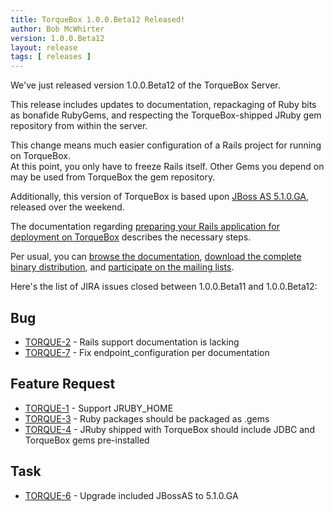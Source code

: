 ```yaml
---
title: TorqueBox 1.0.0.Beta12 Released!
author: Bob McWhirter
version: 1.0.0.Beta12
layout: release
tags: [ releases ]
---
```

We've just released version 1.0.0.Beta12 of the TorqueBox Server.

This release includes updates to documentation, repackaging of Ruby bits as bonafide RubyGems, 
and respecting the TorqueBox-shipped JRuby gem repository from within the server.

This change means much easier configuration of a Rails project for running on TorqueBox.  
At this point, you only have to freeze Rails itself.  Other Gems you depend on may be used from TorqueBox the gem repository.

Additionally, this version of TorqueBox is based upon [JBoss AS 5.1.0.GA](http://www.jboss.org/jbossas/), released over the weekend.

The documentation regarding 
[preparing your Rails application for deployment on TorqueBox](/documentation/1.0.0.Beta12/rails-support.html#preparing-your-rails-application) 
describes the necessary steps.

Per usual, you can [browse the documentation](/documentation/#{page.version}/), [download the complete binary distribution](/download/), 
and [participate on the mailing lists](/community/mailing_lists/).

Here's the list of JIRA issues closed between 1.0.0.Beta11 and 1.0.0.Beta12:

## Bug

* [TORQUE-2](https://jira.jboss.org/jira/browse/TORQUE-2) - Rails support documentation is lacking
* [TORQUE-7](https://jira.jboss.org/jira/browse/TORQUE-7) - Fix endpoint_configuration per documentation

## Feature Request

* [TORQUE-1](https://jira.jboss.org/jira/browse/TORQUE-1) - Support JRUBY_HOME
* [TORQUE-3](https://jira.jboss.org/jira/browse/TORQUE-3) - Ruby packages should be packaged as .gems
* [TORQUE-4](https://jira.jboss.org/jira/browse/TORQUE-4) - JRuby shipped with TorqueBox should include JDBC and TorqueBox gems pre-installed

## Task

* [TORQUE-6](https://jira.jboss.org/jira/browse/TORQUE-6) - Upgrade included JBossAS to 5.1.0.GA


